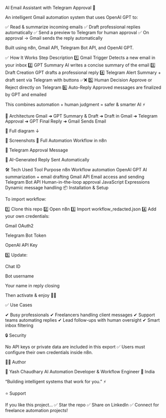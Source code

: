 AI Email Assistant with Telegram Approval 🚀

An intelligent Gmail automation system that uses OpenAI GPT to:

✅ Read & summarize incoming emails
✅ Draft professional replies automatically
✅ Send a preview to Telegram for human approval
✅ On approval → Gmail sends the reply automatically

Built using n8n, Gmail API, Telegram Bot API, and OpenAI GPT.

✅ How It Works
Step	Description
1️⃣ Gmail Trigger	Detects a new email in your inbox
2️⃣ GPT Summary	AI writes a concise summary of the email
3️⃣ Draft Creation	GPT drafts a professional reply
4️⃣ Telegram Alert	Summary + draft sent via Telegram with buttons ✅❌
5️⃣ Human Decision	Approve or Reject directly on Telegram
6️⃣ Auto-Reply	Approved messages are finalized by GPT and emailed

This combines automation + human judgment = safer & smarter AI ⚡

🧠 Architecture
Gmail ➜ GPT Summary & Draft ➜ Draft in Gmail ➜ Telegram Approval ➜ GPT Final Reply ➜ Gmail Sends Email


📌 Full diagram ↓

📸 Screenshots
🔹 Full Automation Workflow in n8n

🔹 Telegram Approval Message

🔹 AI-Generated Reply Sent Automatically

🛠️ Tech Used
Tool	Purpose
n8n	Workflow automation
OpenAI GPT	AI summarization + email drafting
Gmail API	Email access and sending
Telegram Bot API	Human-in-the-loop approval
JavaScript Expressions	Dynamic message handling
📦 Installation & Setup

To import workflow:

1️⃣ Clone this repo
2️⃣ Open n8n
3️⃣ Import workflow_redacted.json
4️⃣ Add your own credentials:

Gmail OAuth2

Telegram Bot Token

OpenAI API Key

5️⃣ Update:

Chat ID

Bot username

Your name in reply closing

Then activate & enjoy 🤖📨

✅ Use Cases

✔ Busy professionals
✔ Freelancers handling client messages
✔ Support teams automating replies
✔ Lead follow-ups with human oversight
✔ Smart inbox filtering

🔒 Security

No API keys or private data are included in this export ✅
Users must configure their own credentials inside n8n.

🧑‍💻 Author

👤 Yash Chaudhary
AI Automation Developer & Workflow Engineer
📍 India

“Building intelligent systems that work for you.” ⚡

⭐ Support

If you like this project…
✅ Star the repo
✅ Share on LinkedIn
✅ Connect for freelance automation projects!
